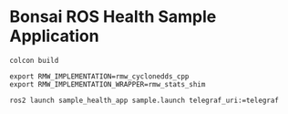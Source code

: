 # Bonsai ROS Health Sample Application

```
colcon build

export RMW_IMPLEMENTATION=rmw_cyclonedds_cpp
export RMW_IMPLEMENTATION_WRAPPER=rmw_stats_shim

ros2 launch sample_health_app sample.launch telegraf_uri:=telegraf
```
